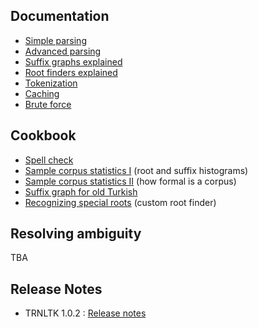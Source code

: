 ## Documentation ##
  * [Simple parsing](tutorial/simple_parsing.md)
  * [Advanced parsing](tutorial/advanced_parsing.md)
  * [Suffix graphs explained](tutorial/suffix_graphs_explained.md)
  * [Root finders explained](tutorial/root_finders_explained.md)
  * [Tokenization](tutorial/tokenization.md)
  * [Caching](tutorial/caching.md)
  * [Brute force](tutorial/brute_force.md)

## Cookbook ##
  * [Spell check](cookbook/spell_check.md)
  * [Sample corpus statistics I](cookbook/sample_corpus_stats_1.md)  (root and suffix histograms)
  * [Sample corpus statistics II](cookbook/sample_corpus_stats_2.md) (how formal is a corpus)
  * [Suffix graph for old Turkish](cookbook/old_turkish_suffix_graph.md)
  * [Recognizing special roots](cookbook/custom_root_finder.md) (custom root finder)

## Resolving ambiguity ##
TBA

## Release Notes ##
  * TRNLTK 1.0.2 : [Release notes](102.md)

